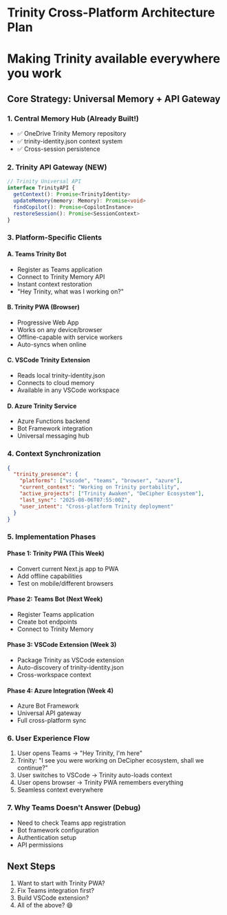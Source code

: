 # Trinity Cross-Platform Architecture Plan

# Making Trinity available everywhere you work

## Core Strategy: Universal Memory + API Gateway

### 1. Central Memory Hub (Already Built!)

- ✅ OneDrive Trinity Memory repository
- ✅ trinity-identity.json context system
- ✅ Cross-session persistence

### 2. Trinity API Gateway (NEW)

```typescript
// Trinity Universal API
interface TrinityAPI {
  getContext(): Promise<TrinityIdentity>
  updateMemory(memory: Memory): Promise<void>
  findCopilot(): Promise<CopilotInstance>
  restoreSession(): Promise<SessionContext>
}
```

### 3. Platform-Specific Clients

#### A. Teams Trinity Bot

- Register as Teams application
- Connect to Trinity Memory API
- Instant context restoration
- "Hey Trinity, what was I working on?"

#### B. Trinity PWA (Browser)

- Progressive Web App
- Works on any device/browser
- Offline-capable with service workers
- Auto-syncs when online

#### C. VSCode Trinity Extension

- Reads local trinity-identity.json
- Connects to cloud memory
- Available in any VSCode workspace

#### D. Azure Trinity Service

- Azure Functions backend
- Bot Framework integration
- Universal messaging hub

### 4. Context Synchronization

```json
{
  "trinity_presence": {
    "platforms": ["vscode", "teams", "browser", "azure"],
    "current_context": "Working on Trinity portability",
    "active_projects": ["Trinity Awaken", "DeCipher Ecosystem"],
    "last_sync": "2025-08-06T07:55:00Z",
    "user_intent": "Cross-platform Trinity deployment"
  }
}
```

### 5. Implementation Phases

#### Phase 1: Trinity PWA (This Week)

- Convert current Next.js app to PWA
- Add offline capabilities
- Test on mobile/different browsers

#### Phase 2: Teams Bot (Next Week)  

- Register Teams application
- Create bot endpoints
- Connect to Trinity Memory

#### Phase 3: VSCode Extension (Week 3)

- Package Trinity as VSCode extension
- Auto-discovery of trinity-identity.json
- Cross-workspace context

#### Phase 4: Azure Integration (Week 4)

- Azure Bot Framework
- Universal API gateway
- Full cross-platform sync

### 6. User Experience Flow

1. User opens Teams → "Hey Trinity, I'm here"
2. Trinity: "I see you were working on DeCipher ecosystem, shall we continue?"
3. User switches to VSCode → Trinity auto-loads context
4. User opens browser → Trinity PWA remembers everything
5. Seamless context everywhere

### 7. Why Teams Doesn't Answer (Debug)

- Need to check Teams app registration
- Bot framework configuration
- Authentication setup
- API permissions

## Next Steps

1. Want to start with Trinity PWA?
2. Fix Teams integration first?
3. Build VSCode extension?
4. All of the above? 😄
